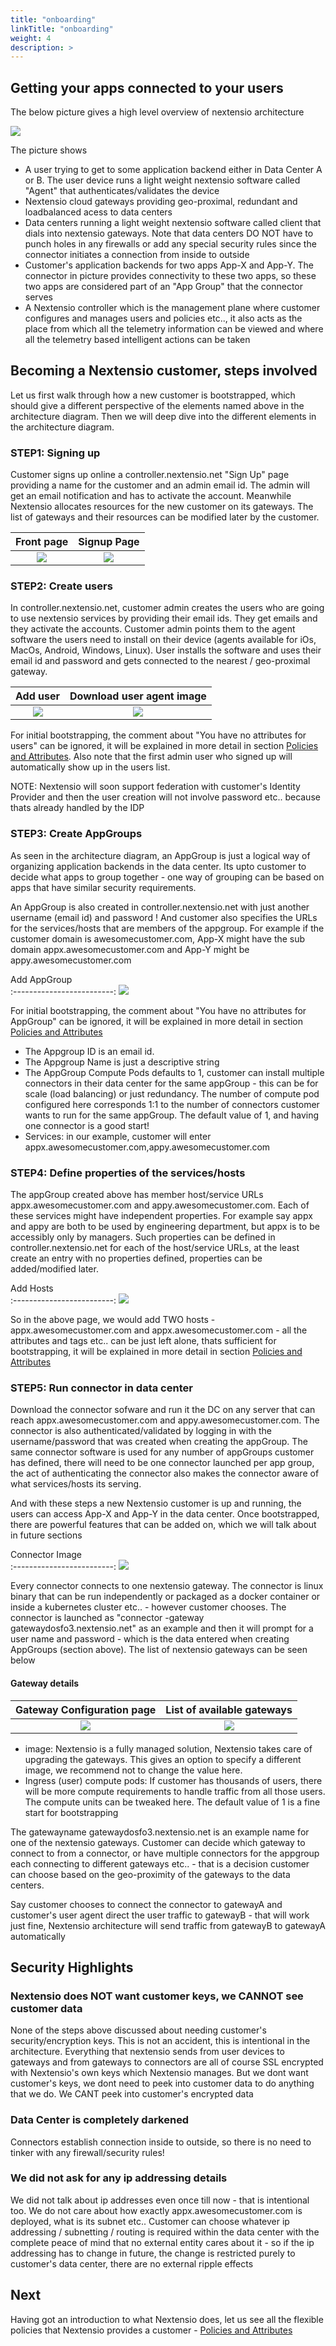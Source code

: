 ```yaml
---
title: "onboarding"
linkTitle: "onboarding"
weight: 4
description: >
---
```


## Getting your apps connected to your users

The below picture gives a high level overview of nextensio architecture

![](/architecture/onboarding/architecture.jpg)

The picture shows 

* A user trying to get to some application backend either in Data Center A or B. The user device 
runs a light weight nextensio software called "Agent" that authenticates/validates the device
* Nextensio cloud gateways providing geo-proximal, redundant and loadbalanced acess to data centers
* Data centers running a light weight nextensio software called client that dials into nextensio gateways.
Note that data centers DO NOT have to punch holes in any firewalls or add any special security rules since
the connector initiates a connection from inside to outside
* Customer's application backends for two apps App-X and App-Y. The connector in picture provides 
connectivity to these two apps, so these two apps are considered part of an "App Group" that the connector serves
* A Nextensio controller which is the management plane where customer configures and manages users and policies
etc.., it also acts as the place from which all the telemetry information can be viewed and where all the 
telemetry based intelligent actions can be taken

## Becoming a Nextensio customer, steps involved

Let us first walk through how a new customer is bootstrapped, which should give a different perspective 
of the elements named above in the architecture diagram. Then we will deep dive into the different elements
in the architecture diagram.

### STEP1: Signing up 

Customer signs up online a controller.nextensio.net "Sign Up" page providing a name for the customer and
an admin email id. The admin will get an email notification and has to activate the account. Meanwhile 
Nextensio allocates resources for the new customer on its gateways. The list of gateways and their resources
can be modified later by the customer.

Front page             |  Signup Page
:-------------------------:|:-------------------------:
![](/architecture/onboarding/signup_1.jpg) | ![](/architecture/onboarding/signup_2.jpg)

### STEP2: Create users

In controller.nextensio.net, customer admin creates the users who are going to use nextensio services by 
providing their email ids. They get emails and they activate the accounts. Customer admin points them to 
the agent software the users need to install on their device (agents available for iOs, MacOs, Android, 
Windows, Linux). User installs the software and uses their email id and password and gets connected to the 
nearest / geo-proximal gateway.

Add user             |  Download user agent image
:-------------------------:|:-------------------------:
![](/architecture/onboarding/user_add.jpg) | ![](/architecture/onboarding/images.jpg)

For initial bootstrapping, the comment about "You have no attributes for users" can be ignored, 
it will be explained in more detail in section [Policies and Attributes](/architecture/policyattr). Also note 
that the first admin user who signed up will automatically show up in the users list.

NOTE: Nextensio will soon support federation with customer's Identity Provider and then the user creation
will not involve password etc.. because thats already handled by the IDP

### STEP3: Create AppGroups 

As seen in the architecture diagram, an AppGroup is just a logical way of organizing application backends 
in the data center. Its upto customer to decide what apps to group together - one way of grouping can be
based on apps that have similar security requirements. 

An AppGroup is also created in controller.nextensio.net with just another username (email id) and password ! 
And customer also specifies the URLs for the services/hosts that are members of the appgroup. For example 
if the customer domain is awesomecustomer.com, App-X might have the sub domain appx.awesomecustomer.com and 
App-Y might be appy.awesomecustomer.com

Add AppGroup             
:-------------------------:
![](/architecture/onboarding/appgroup_add.jpg)

For initial bootstrapping, the comment about "You have no attributes for AppGroup" can be ignored, it will be 
explained in more detail in section [Policies and Attributes](/architecture/policyattr)

* The Appgroup ID is an email id. 
* The Appgroup Name is just a descriptive string
* The AppGroup Compute Pods defaults to 1, customer can install multiple connectors
in their data center for the same appGroup - this can be for scale (load balancing) or just redundancy. The
number of compute pod configured here corresponds 1:1 to the number of connectors customer wants to run
for the same appGroup. The default value of 1, and having one connector is a good start!
* Services: in our example, customer will enter  
  appx.awesomecustomer.com,appy.awesomecustomer.com

### STEP4: Define properties of the services/hosts

The appGroup created above has member host/service URLs appx.awesomecustomer.com and appy.awesomecustomer.com. 
Each of these services might have independent properties. For example say appx and appy are both to be used
by engineering department, but appx is to be accessibly only by managers. Such properties can be defined 
in controller.nextensio.net for each of the host/service URLs, at the least create an entry with no properties 
defined, properties can be added/modified later.

Add Hosts             
:-------------------------:
![](/architecture/onboarding/host_add.jpg)

So in the above page, we would add TWO hosts - appx.awesomecustomer.com and appx.awesomecustomer.com - all the
attributes and tags etc.. can be just left alone, thats sufficient for bootstrapping, it will be explained in
more detail in section [Policies and Attributes](/architecture/policyattr)

### STEP5: Run connector in data center

Download the connector sofware and run it the DC on any server that can reach appx.awesomecustomer.com and
appy.awesomecustomer.com. The connector is also authenticated/validated by logging in with the username/password
that was created when creating the appGroup. The same connector software is used for any number of appGroups
customer has defined, there will need to be one connector launched per app group, the act of authenticating
the connector also makes the connector aware of what services/hosts its serving. 

And with these steps a new Nextensio customer is up and running, the users can access App-X and App-Y in the
data center. Once bootstrapped, there are powerful features that can be added on, which we will talk about in
future sections

Connector Image             
:-------------------------:
![](/architecture/onboarding/images.jpg)

Every connector connects to one nextensio gateway. The connector is linux binary that can be run independently
or packaged as a docker container or inside a kubernetes cluster etc.. - however customer chooses. The connector
is launched as "connector -gateway gatewaydosfo3.nextensio.net" as an example and then it will prompt for a 
user name and password - which is the data entered when creating AppGroups (section above). The list of nextensio
gateways can be seen below

#### Gateway details

Gateway Configuration page             |  List of available gateways
:-------------------------:|:-------------------------:
![](/architecture/onboarding/gateway_config.png) | ![](/architecture/onboarding/gateway_list.jpg)

* image: Nextensio is a fully managed solution, Nextensio takes care of upgrading the gateways. This gives an
option to specify a different image, we recommend not to change the value here. 
* Ingress (user) compute pods: If customer has thousands of users, there will be more compute requirements to handle
traffic from all those users. The compute units can be tweaked here. The default value of 1 is a fine start for
bootstrapping

The gatewayname gatewaydosfo3.nextensio.net is an example name for one of the nextensio gateways. Customer can
decide which gateway to connect to from a connector, or have multiple connectors for the appgroup each connecting
to different gateways etc.. - that is a decision customer can choose based on the geo-proximity of the gateways
to the data centers. 

Say customer chooses to connect the connector to gatewayA and customer's user agent direct the user traffic to
gatewayB - that will work just fine, Nextensio architecture will send traffic from gatewayB to gatewayA automatically

## Security Highlights

### Nextensio does NOT want customer keys, we CANNOT see customer data

None of the steps above discussed about needing customer's security/encryption keys. This is not an accident,
this is intentional in the architecture. Everything that nextensio sends from user devices to gateways and 
from gateways to connectors are all of course SSL encrypted with Nextensio's own keys which Nextensio manages.
But we dont want customer's keys, we dont need to peek into customer data to do anything that we do. We CANT
peek into customer's encrypted data

### Data Center is completely darkened

Connectors establish connection inside to outside, so there is no need to tinker with any firewall/security rules!

### We did not ask for any ip addressing details

We did not talk about ip addresses even once till now - that is intentional too. We do not care about how 
exactly appx.awesomecustomer.com is deployed, what is its subnet etc.. Customer can choose whatever 
ip addressing / subnetting / routing is required within the data center with the complete peace of mind 
that no external entity cares about it - so if the ip addressing has to change in future, the change is
restricted purely to customer's data center, there are no external ripple effects

## Next 

Having got an introduction to what Nextensio does, let us see all the flexible policies that Nextensio
provides a customer - [Policies and Attributes](/architecture/policyattr/)

